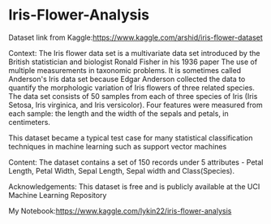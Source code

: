 # Iris-Flower-Analysis

Dataset link from Kaggle:https://www.kaggle.com/arshid/iris-flower-dataset

Context:
The Iris flower data set is a multivariate data set introduced by the British statistician and biologist Ronald Fisher in his 1936 paper The use of multiple measurements in taxonomic problems. It is sometimes called Anderson's Iris data set because Edgar Anderson collected the data to quantify the morphologic variation of Iris flowers of three related species. The data set consists of 50 samples from each of three species of Iris (Iris Setosa, Iris virginica, and Iris versicolor). Four features were measured from each sample: the length and the width of the sepals and petals, in centimeters.


This dataset became a typical test case for many statistical classification techniques in machine learning such as support vector machines


Content:
The dataset contains a set of 150 records under 5 attributes - Petal Length, Petal Width, Sepal Length, Sepal width and Class(Species).


Acknowledgements:
This dataset is free and is publicly available at the UCI Machine Learning Repository

My Notebook:https://www.kaggle.com/lykin22/iris-flower-analysis
